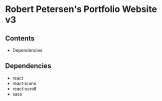 # Robert Petersen's Portfolio Website v3
## Contents
- Dependencies

## Dependencies
- react
- react-icons
- react-scroll
- sass
